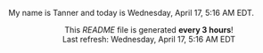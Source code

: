 My name is Tanner and today is Wednesday, April 17, 5:16 AM EDT.

<p align="center">This <i>README</i> file is generated <b>every 3 hours</b>!</br>Last refresh: Wednesday, April 17, 5:16 AM EDT<br /></p>
